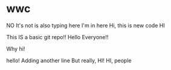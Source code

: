 # wwc
NO It's not
is also typing here
I'm in here
Hi, this is new code
HI

This IS a basic git repo!!
Hello Everyone!!


Why hi!

hello!
Adding another line
But really, HI!
HI, people
